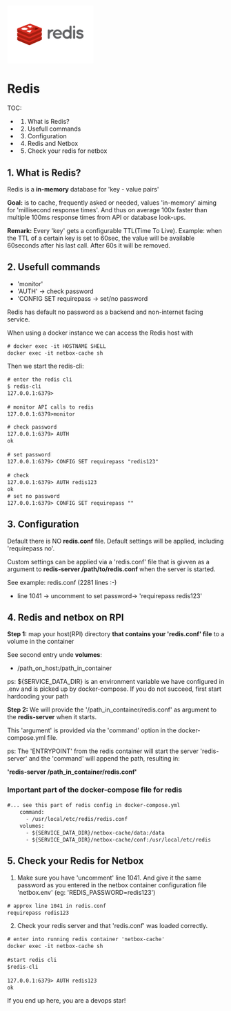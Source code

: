 
<img src="./img/Redis-Logo.png" width="200px">

# Redis

TOC:
- 1. What is Redis?
- 2. Usefull commands
- 3. Configuration
- 4. Redis and Netbox
- 5. Check your redis for netbox

## 1. What is Redis?

Redis is a **in-memory** database for 'key - value pairs'

**Goal:** is to cache, frequently asked or needed, values 'in-memory' aiming for 'millisecond response times'. And thus on average 100x faster than multiple 100ms response times from API or database look-ups.

**Remark:** Every 'key' gets a configurable TTL(Time To Live). Example: when the TTL of a certain key is set to 60sec, the value will be available 60seconds after his last call. After 60s it will be removed.

## 2. Usefull commands

- 'monitor'
- 'AUTH' -> check password
- 'CONFIG SET requirepass -> set/no password

Redis has default no password as a backend and non-internet facing service.

When using a docker instance we can access the Redis host with
```
# docker exec -it HOSTNAME SHELL
docker exec -it netbox-cache sh
```

Then we start the redis-cli:
```
# enter the redis cli
$ redis-cli
127.0.0.1:6379>

# monitor API calls to redis
127.0.0.1:6379>monitor
```

```
# check password
127.0.0.1:6379> AUTH
ok

# set password 
127.0.0.1:6379> CONFIG SET requirepass "redis123"

# check
127.0.0.1:6379> AUTH redis123
ok
# set no password
127.0.0.1:6379> CONFIG SET requirepass ""
```

## 3. Configuration

Default there is NO **redis.conf** file. Default settings will be applied, including 'requirepass no'.

Custom settings can be applied via a 'redis.conf' file that is givven as a argument to **redis-server /path/to/redis.conf** when the server is started.

See example: redis.conf (2281 lines :-)

- line 1041 -> uncomment to set password-> 'requirepass redis123'

## 4. Redis and netbox on RPI

**Step 1:** map your  host(RPI) directory **that contains your 'redis.conf' file** to a volume in the container

See second entry unde **volumes**:
- /path_on_host:/path_in_container

ps: ${SERVICE_DATA_DIR} is an environment variable we have configured in .env and is picked up by docker-compose. If you do not succeed, first start hardcoding your path

**Step 2:** We will provide the '/path_in_container/redis.conf' as argument to the **redis-server** when it starts.

This 'argument' is provided via the 'command' option in the docker-compose.yml file. 

ps: The 'ENTRYPOINT' from the redis container will start the server 'redis-server' and the 'command' will append the path, resulting in:

**'redis-server /path_in_container/redis.conf'**

### Important part of the docker-compose file for redis
```
#... see this part of redis config in docker-compose.yml
    command:
      - /usr/local/etc/redis/redis.conf
    volumes:
      - ${SERVICE_DATA_DIR}/netbox-cache/data:/data
      - ${SERVICE_DATA_DIR}/netbox-cache/conf:/usr/local/etc/redis

```

## 5. Check your Redis for Netbox

1) Make sure you have 'uncomment' line 1041. And give it the same password as you entered in the netbox container configuration file 'netbox.env' (eg: 'REDIS_PASSWORD=redis123')

```
# approx line 1041 in redis.conf
requirepass redis123
```

2) Check your redis server and that 'redis.conf' was loaded correctly.
   
```
# enter into running redis container 'netbox-cache'
docker exec -it netbox-cache sh

#start redis cli
$redis-cli

127.0.0.1:6379> AUTH redis123
ok
```

If you end up here, you are a devops star!